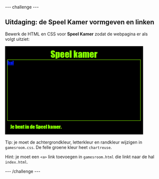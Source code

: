 --- challenge ---

## Uitdaging: de Speel Kamer vormgeven en linken

Bewerk de HTML en CSS voor **Speel Kamer** zodat de webpagina er als volgt uitziet:

![screenshot](images/rooms-games-challenge.png)

Tip: je moet de achtergrondkleur, letterkleur en randkleur wijzigen in `gamesroom.css`. De felle groene kleur heet `chartreuse`.

Hint: je moet een `<a>` link toevoegen in `gamesroom.html` die linkt naar de hal `index.html`.

--- /challenge ---